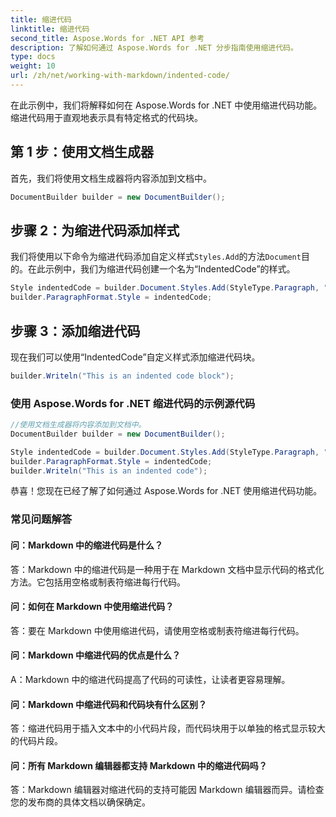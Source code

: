 ```yaml
---
title: 缩进代码
linktitle: 缩进代码
second_title: Aspose.Words for .NET API 参考
description: 了解如何通过 Aspose.Words for .NET 分步指南使用缩进代码。
type: docs
weight: 10
url: /zh/net/working-with-markdown/indented-code/
---
```


在此示例中，我们将解释如何在 Aspose.Words for .NET 中使用缩进代码功能。缩进代码用于直观地表示具有特定格式的代码块。

## 第 1 步：使用文档生成器

首先，我们将使用文档生成器将内容添加到文档中。

```csharp
DocumentBuilder builder = new DocumentBuilder();
```

## 步骤 2：为缩进代码添加样式

我们将使用以下命令为缩进代码添加自定义样式`Styles.Add`的方法`Document`目的。在此示例中，我们为缩进代码创建一个名为“IndentedCode”的样式。

```csharp
Style indentedCode = builder.Document.Styles.Add(StyleType.Paragraph, "IndentedCode");
builder.ParagraphFormat.Style = indentedCode;
```

## 步骤 3：添加缩进代码

现在我们可以使用“IndentedCode”自定义样式添加缩进代码块。

```csharp
builder.Writeln("This is an indented code block");
```

### 使用 Aspose.Words for .NET 缩进代码的示例源代码

```csharp
//使用文档生成器将内容添加到文档中。
DocumentBuilder builder = new DocumentBuilder();

Style indentedCode = builder.Document.Styles.Add(StyleType.Paragraph, "IndentedCode");
builder.ParagraphFormat.Style = indentedCode;
builder.Writeln("This is an indented code");
```

恭喜！您现在已经了解了如何通过 Aspose.Words for .NET 使用缩进代码功能。


### 常见问题解答

#### 问：Markdown 中的缩进代码是什么？

答：Markdown 中的缩进代码是一种用于在 Markdown 文档中显示代码的格式化方法。它包括用空格或制表符缩进每行代码。

#### 问：如何在 Markdown 中使用缩进代码？

答：要在 Markdown 中使用缩进代码，请使用空格或制表符缩进每行代码。

#### 问：Markdown 中缩进代码的优点是什么？

A：Markdown 中的缩进代码提高了代码的可读性，让读者更容易理解。

#### 问：Markdown 中缩进代码和代码块有什么区别？

答：缩进代码用于插入文本中的小代码片段，而代码块用于以单独的格式显示较大的代码片段。

#### 问：所有 Markdown 编辑器都支持 Markdown 中的缩进代码吗？

答：Markdown 编辑器对缩进代码的支持可能因 Markdown 编辑器而异。请检查您的发布商的具体文档以确保确定。